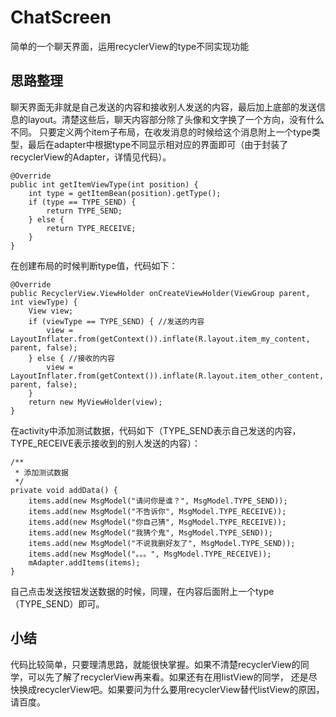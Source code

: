 # ChatScreen
简单的一个聊天界面，运用recyclerView的type不同实现功能
## 思路整理
聊天界面无非就是自己发送的内容和接收别人发送的内容，最后加上底部的发送信息的layout。清楚这些后，聊天内容部分除了头像和文字换了一个方向，没有什么不同。
只要定义两个item子布局，在收发消息的时候给这个消息附上一个type类型，最后在adapter中根据type不同显示相对应的界面即可（由于封装了recyclerView的Adapter，详情见代码）。

    @Override
    public int getItemViewType(int position) {
        int type = getItemBean(position).getType();
        if (type == TYPE_SEND) {
            return TYPE_SEND;
        } else {
            return TYPE_RECEIVE;
        }
    }

在创建布局的时候判断type值，代码如下：

    @Override
    public RecyclerView.ViewHolder onCreateViewHolder(ViewGroup parent, int viewType) {
        View view;
        if (viewType == TYPE_SEND) { //发送的内容
            view = LayoutInflater.from(getContext()).inflate(R.layout.item_my_content, parent, false);
        } else { //接收的内容
            view = LayoutInflater.from(getContext()).inflate(R.layout.item_other_content, parent, false);
        }
        return new MyViewHolder(view);
    }

在activity中添加测试数据，代码如下（TYPE_SEND表示自己发送的内容，TYPE_RECEIVE表示接收到的别人发送的内容）：

    /**
     * 添加测试数据
     */
    private void addData() {
        items.add(new MsgModel("请问你是谁？", MsgModel.TYPE_SEND));
        items.add(new MsgModel("不告诉你", MsgModel.TYPE_RECEIVE));
        items.add(new MsgModel("你自己猜", MsgModel.TYPE_RECEIVE));
        items.add(new MsgModel("我猜个鬼", MsgModel.TYPE_SEND));
        items.add(new MsgModel("不说我删好友了", MsgModel.TYPE_SEND));
        items.add(new MsgModel("。。。", MsgModel.TYPE_RECEIVE));
        mAdapter.addItems(items);
    }
    
 自己点击发送按钮发送数据的时候，同理，在内容后面附上一个type（TYPE_SEND）即可。
 
 ## 小结
 代码比较简单，只要理清思路，就能很快掌握。如果不清楚recyclerView的同学，可以先了解了recyclerView再来看。如果还有在用listView的同学，
 还是尽快换成recyclerView吧。如果要问为什么要用recyclerView替代listView的原因，请百度。
